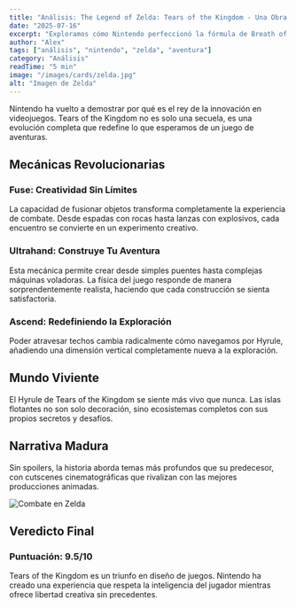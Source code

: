 ```yaml
---
title: "Análisis: The Legend of Zelda: Tears of the Kingdom - Una Obra Maestra de la Creatividad"
date: "2025-07-16"
excerpt: "Exploramos cómo Nintendo perfeccionó la fórmula de Breath of the Wild con nuevas mecánicas revolucionarias."
author: "Alex"
tags: ["análisis", "nintendo", "zelda", "aventura"]
category: "Análisis"
readTime: "5 min"
image: "/images/cards/zelda.jpg"
alt: "Imagen de Zelda"
---
```


Nintendo ha vuelto a demostrar por qué es el rey de la innovación en videojuegos. Tears of the Kingdom no es solo una secuela, es una evolución completa que redefine lo que esperamos de un juego de aventuras.

## Mecánicas Revolucionarias

### Fuse: Creatividad Sin Límites

La capacidad de fusionar objetos transforma completamente la experiencia de combate. Desde espadas con rocas hasta lanzas con explosivos, cada encuentro se convierte en un experimento creativo.

### Ultrahand: Construye Tu Aventura

Esta mecánica permite crear desde simples puentes hasta complejas máquinas voladoras. La física del juego responde de manera sorprendentemente realista, haciendo que cada construcción se sienta satisfactoria.

### Ascend: Redefiniendo la Exploración

Poder atravesar techos cambia radicalmente cómo navegamos por Hyrule, añadiendo una dimensión vertical completamente nueva a la exploración.

## Mundo Viviente

El Hyrule de Tears of the Kingdom se siente más vivo que nunca. Las islas flotantes no son solo decoración, sino ecosistemas completos con sus propios secretos y desafíos.

## Narrativa Madura

Sin spoilers, la historia aborda temas más profundos que su predecesor, con cutscenes cinematográficas que rivalizan con las mejores producciones animadas.

![Combate en Zelda](/images/articles/analisis-zelda.jpg)

## Veredicto Final

### Puntuación: 9.5/10

Tears of the Kingdom es un triunfo en diseño de juegos. Nintendo ha creado una experiencia que respeta la inteligencia del jugador mientras ofrece libertad creativa sin precedentes.

